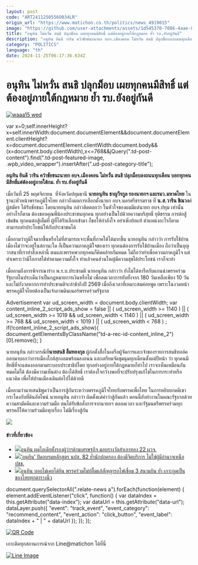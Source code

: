 ```yaml
---
layout: post
code: "ART2411250556O034LR"
origin_url: "https://www.matichon.co.th/politics/news_4919015"
image: "https://github.com/user-attachments/assets/1d545370-7086-4aae-8d04-72605501540d"
title: "อนุทิน ไม่หวั่น สนธิ ปลุกม็อบ เผยทุกคนมีสิทธิ์ แต่ต้องอยู่ภายใต้กฎหมาย ย้ำ รบ.ยังอยู่กันดี"
description: "อนุทิน ยินดี วาริน คว้าชัยชนะนายก อบจ.เมืองคอน ไม่หวั่น สนธิ ปลุกม็อบลงถนนทุกเดือน บอกทุกคนมีสิทธิ์แต่ต้องอยู่ภายใต้กม. ย้ำ รบ.ยังอยู่กันดี"
category: "POLITICS"
language: "th"
date: 2024-11-25T06:17:36.634Z
---
```


# อนุทิน ไม่หวั่น สนธิ ปลุกม็อบ เผยทุกคนมีสิทธิ์ แต่ต้องอยู่ภายใต้กฎหมาย ย้ำ รบ.ยังอยู่กันดี

[![](https://www.matichon.co.th/wp-content/uploads/2024/11/waaa15-wed.jpg "waaa15 wed")](https://www.matichon.co.th/wp-content/uploads/2024/11/waaa15-wed.jpg)

var x=0;self.innerHeight?x=self.innerWidth:document.documentElement&&document.documentElement.clientHeight?x=document.documentElement.clientWidth:document.body&&(x=document.body.clientWidth),x<=768&&jQuery(".td-post-content").find(".td-post-featured-image, .wpb\_video\_wrapper").insertAfter(".ud-post-category-title");

**อนุทิน ยินดี วาริน คว้าชัยชนะนายก อบจ.เมืองคอน ไม่หวั่น สนธิ ปลุกม็อบลงถนนทุกเดือน บอกทุกคนมีสิทธิ์แต่ต้องอยู่ภายใต้กม. ย้ำ รบ.ยังอยู่กันดี**

เมื่อวันที่ 25 พฤศจิกายน  ที่จังหวัดปทุมธานี **นายอนุทิน ชาญวีรกูล รองนายกฯ และรมว.มหาดไทย** ในฐานะหัวหน้าพรรคภูมิใจไทย กล่าวถึงผลการเลือกตั้งนายก อบจ.นครศรีธรรมราช ที่ **น.ส.วาริน ชิณวง**ศ์ ผู้สมัคร ได้รับชัยชนะ โดยนายอนุทิน กล่าวติดตลกว่า ในหัวใจของผมมีแต่นายก อบจ.ปทุม เท่านั้น อย่างไรก็ตาม ต้องขอบคุณพี่น้องประชาชนทุกคน ทุกอย่างเป็นไปด้วยความบริสุทธิ์ ยุติธรรม การต่อสู้เข้มข้น ทุกคนต่อสู้เต็มที่ ผู้ที่ได้รับเลือกเข้ามา ก็ขอให้กำลังใจ อย่าเพิ่งท้อแท้ ตำแหน่งอะไรก็ตามสามารถทำประโยชน์ให้กับประชาชนได้

เมื่อถามว่าภูมิใจมากขึ้นหรือไม่ที่สามารถเจาะพื้นที่ภาคใต้ได้มากขึ้น นายอนุทิน กล่าวว่า การรับใช้บ้านเมืองไม่ว่าจะอยู่ในสถานะใด ก็เป็นความภาคภูมิใจของเรา ทุกคนต้องการรับใช้บ้านเมือง ถือว่าเป็นบุญวาสนาที่เราทำสิ่งเหล่านี้ ตนและพรรคพวกทุกคนก็คิดคล้ายกันหมด ไม่ถือว่าทำเพื่อความภาคภูมิใจ แต่ทำเพราะว่ามีโอกาสได้ทำตามความตั้งใจ ทำแล้วคนส่วนใหญ่มีความสุขได้ประโยชน์ เราก็จะทำ

เมื่อถามถึงการพิจารณาร่าง พ.ร.บ.ประชามติ นายอนุทิน กล่าวว่า ยังไม่ได้หารือกับแกนนำพรรคร่วมรัฐบาลในประเด็นว่าเป็นกฎหมายการเงินหรือไม่ เพื่อลดเวลาการยับยั้งจาก 180 วันเหลือเพียง 10 วัน และไม่กังวลหากการทำประชามติจะล่าช้าถึงปี 2569 เมื่อถึงเวลาที่เหมาะสมค่อยพูด เพราะในงวดหน้าพรรคภูมิใจไทยต้องเป็นเจ้าภาพดินเนอร์พรรคร่วมรัฐบาล

Advertisement var ud\_screen\_width = document.body.clientWidth; var content\_inline\_2\_script\_ads\_show = false || ( ud\_screen\_width >= 1140 ) || ( ud\_screen\_width >= 1019 && ud\_screen\_width < 1140 ) || ( ud\_screen\_width >= 768 && ud\_screen\_width < 1019 ) || ( ud\_screen\_width < 768 ) ; if(!content\_inline\_2\_script\_ads\_show){ document.getElementsByClassName("td-a-rec-id-content\_inline\_2")\[0\].remove(); }

นายอนุทิน กล่าวกรณีที่**นายสนธิ ลิ้มทองกุล** ผู้ก่อตั้งสื่อในเครือผู้จัดการและเจ้าของรายการสนธิทอล์ค ออกมาบอกว่าการเมืองใกล้สุกงอมพร้อมลงถนน และเตรียมจัดชุมนุมทุกเดือนตั้งแต่ปีหน้า ว่า ทุกคนมีสิทธิ์ที่จะแสดงออกตามระบอบประชาธิปไตย ทุกอย่างอยู่ภายใต้กฎหมายก็ทำไป เราจะเห็นเหมือนกันหมดไม่ได้ ต้องมีความเห็นต่าง ต้องได้สิทธิ์ เราต้องใจกว้างพอที่จะปรับปรุงแก้ไขในการกระทำหรือแนวคิด เพื่อให้บ้านเมืองเดินต่อไปได้ด้วยดี

เมื่อถามว่านายสนธิพูดว่าเป็นการสู้กันระหว่างพรรคภูมิใจไทยกับพรรคเพื่อไทย ในการหยิบยกคดีเขากระโดงกับที่ดินอัลไพน์ นายอนุทิน กล่าวว่า ผิดตั้งแต่คำว่าสู้กันแล้ว ตอนนี้ยังทำงานในคณะรัฐบาลด้วยความสามัคคีและความร่วมมือ ตนได้รับข้อสั่งการจากนายกฯ ตลอดเวลา และรัฐมนตรีพรรคร่วมทุกพรรคก็ให้ความร่วมมือทุกเรื่อง ไม่มีเรื่องสู้กัน

![](https://www.matichon.co.th/wp-content/uploads/2024/11/S__178249768.jpg)

#### ข่าวที่เกี่ยวข้อง

*   [![](https://www.matichon.co.th/wp-content/uploads/2024/11/104-13.jpg)อนุทิน ผุดไอเดียตั้งรองผู้ว่าฯด้านเศรษฐกิจ มอบรางวัลสำเภาทอง 22 ผวจ.](https://www.matichon.co.th/politics/news_4916732)
*   [![](https://www.matichon.co.th/wp-content/uploads/2024/11/728-256.jpg)‘อนุทิน’ ปิดอบรมหลักสูตร นปส. 82 ย้ำนักปกครอง ต้องมีจิตบริการ ไม่ใช่ผู้มีอำนาจเหนือปชช.](https://www.matichon.co.th/politics/news_4910372)
*   [![](https://www.matichon.co.th/wp-content/uploads/2024/11/1-41.jpg)อนุทิน บอกไม่เคยได้ยิน พรรคร่วมไม่ปลื้มแก้สัญญารถไฟเชื่อม 3 สนามบิน ย้ำ เกาะกูดเป็นของไทยทุกตารางนิ้ว](https://www.matichon.co.th/politics/news_4881310)

document.querySelectorAll(".relate-news a").forEach(function(element) { element.addEventListener("click", function() { var dataIndex = this.getAttribute("data-index"); var dataUrl = this.getAttribute("data-url"); dataLayer.push({ "event": "track\_event", "event\_category": "recommend\_content", "event\_action": "click\_button", "event\_label": dataIndex + " | " + dataUrl }); }); });

[![QR Code](https://www.matichon.co.th/wp-content/uploads/2023/07/wob1371z.jpg)](https://lin.ee/ht0nDxX)

เกาะติดทุกสถานการณ์จาก Line@matichon ได้ที่นี่

[![Line Image](https://www.matichon.co.th/wp-content/uploads/2023/07/th.png)](https://lin.ee/ht0nDxX)